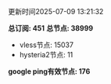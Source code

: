 更新时间2025-07-09 13:21:32

**总订阅: 451**
**总节点: 38999**
- vless节点: 15037
- hysteria2节点: 11

**google ping有效节点: 176**
